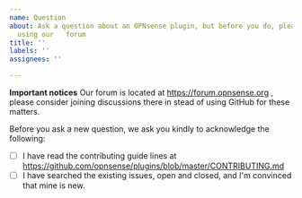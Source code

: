 ```yaml
---
name: Question
about: Ask a question about an OPNsense plugin, but before you do, please consider
  using our   forum
title: ''
labels: ''
assignees: ''

---
```


**Important notices**
Our forum is located at https://forum.opnsense.org , please consider joining discussions there in stead of using GitHub for these matters.

Before you ask a new question, we ask you kindly to acknowledge the following:

- [ ] I have read the contributing guide lines at https://github.com/opnsense/plugins/blob/master/CONTRIBUTING.md
- [ ] I have searched the existing issues, open and closed, and I'm convinced that mine is new.
